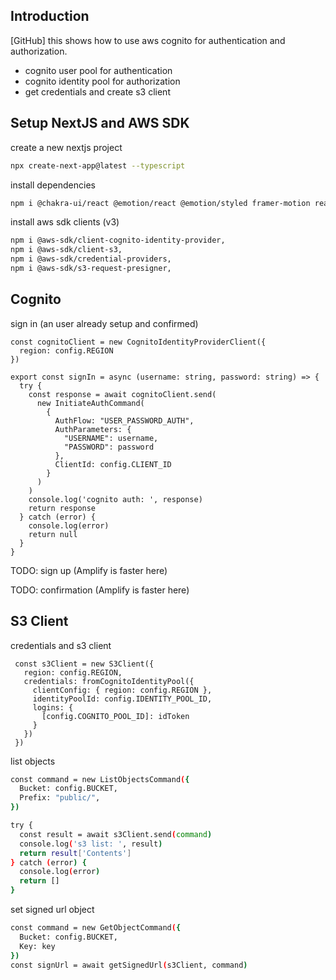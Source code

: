 ## Introduction 
[GitHub] this shows how to use aws cognito for authentication and authorization. 
- cognito user pool for authentication
- cognito identity pool for authorization
- get credentials and create s3 client 


## Setup NextJS and AWS SDK 
create a new nextjs project 

```bash 
npx create-next-app@latest --typescript
```

install dependencies 
```bash
npm i @chakra-ui/react @emotion/react @emotion/styled framer-motion react-icons @chakra-ui/icons
```

install aws sdk clients (v3)

```bash
npm i @aws-sdk/client-cognito-identity-provider,
npm i @aws-sdk/client-s3,
npm i @aws-sdk/credential-providers,
npm i @aws-sdk/s3-request-presigner,
```

## Cognito 

sign in (an user already setup and confirmed)
```tsx
const cognitoClient = new CognitoIdentityProviderClient({
  region: config.REGION
})

export const signIn = async (username: string, password: string) => {
  try {
    const response = await cognitoClient.send(
      new InitiateAuthCommand(
        {
          AuthFlow: "USER_PASSWORD_AUTH",
          AuthParameters: {
            "USERNAME": username,
            "PASSWORD": password
          },
          ClientId: config.CLIENT_ID
        }
      )
    )
    console.log('cognito auth: ', response)
    return response
  } catch (error) {
    console.log(error)
    return null
  }
}

```

TODO: sign up (Amplify is faster here)

TODO: confirmation (Amplify is faster here)


## S3 Client 
credentials and s3 client 
```tsx
 const s3Client = new S3Client({
   region: config.REGION,
   credentials: fromCognitoIdentityPool({
     clientConfig: { region: config.REGION },
     identityPoolId: config.IDENTITY_POOL_ID,
     logins: {
       [config.COGNITO_POOL_ID]: idToken
     }
   })
 })
```

list objects 
```bash 
const command = new ListObjectsCommand({
  Bucket: config.BUCKET,
  Prefix: "public/",
})

try {
  const result = await s3Client.send(command)
  console.log('s3 list: ', result)
  return result['Contents']
} catch (error) {
  console.log(error)
  return []
}
```

set signed url object 
```bash 
const command = new GetObjectCommand({
  Bucket: config.BUCKET,
  Key: key
})
const signUrl = await getSignedUrl(s3Client, command)
```


